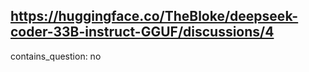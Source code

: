 ## https://huggingface.co/TheBloke/deepseek-coder-33B-instruct-GGUF/discussions/4

contains_question: no